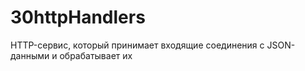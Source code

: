 # 30httpHandlers
HTTP-сервис, который принимает входящие соединения с JSON-данными и обрабатывает их
